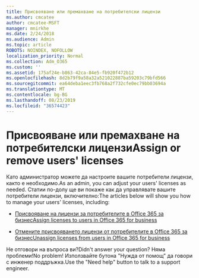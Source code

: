 ```yaml
---
title: Присвояване или премахване на потребителски лицензи
ms.author: cmcatee
author: cmcatee-MSFT
manager: mnirkhe
ms.date: 2/24/2018
ms.audience: Admin
ms.topic: article
ROBOTS: NOINDEX, NOFOLLOW
localization_priority: Normal
ms.collection: Adm_O365
ms.custom: ''
ms.assetid: 175af24e-b863-42ca-84e5-fb920f472b12
ms.openlocfilehash: 8d2b79f9a58a32a521022887ba59203c79bfd566
ms.sourcegitcommit: ea64deba1eec3fb768a2f732cfe0ec79bb03694a
ms.translationtype: MT
ms.contentlocale: bg-BG
ms.lasthandoff: 08/23/2019
ms.locfileid: "36574423"
---
```

# <a name="assign-or-remove-users-licenses"></a><span data-ttu-id="c5f68-102">Присвояване или премахване на потребителски лицензи</span><span class="sxs-lookup"><span data-stu-id="c5f68-102">Assign or remove users' licenses</span></span>

<span data-ttu-id="c5f68-103">Като администратор можете да настроите вашите потребители лицензи, както е необходимо.</span><span class="sxs-lookup"><span data-stu-id="c5f68-103">As an admin, you can adjust your users' licenses as needed.</span></span> <span data-ttu-id="c5f68-104">Статии по-долу ще ви покаже как да управлявате вашите потребители лицензи, включително:</span><span class="sxs-lookup"><span data-stu-id="c5f68-104">The articles below will show you how to manage your users' licenses, including:</span></span>
  
- [<span data-ttu-id="c5f68-105">Присвояване на лицензи за потребителите в Office 365 за бизнес</span><span class="sxs-lookup"><span data-stu-id="c5f68-105">Assign licenses to users in Office 365 for business</span></span>](https://docs.microsoft.com/en-us/office365/admin/subscriptions-and-billing/assign-licenses-to-users)

- [<span data-ttu-id="c5f68-106">Отмените присвояването лицензи от потребителите в Office 365 за бизнес</span><span class="sxs-lookup"><span data-stu-id="c5f68-106">Unassign licenses from users in Office 365 for business</span></span>](https://docs.microsoft.com/en-us/office365/admin/subscriptions-and-billing/remove-licenses-from-users)

<span data-ttu-id="c5f68-107">Не отговори на въпроса ви?</span><span class="sxs-lookup"><span data-stu-id="c5f68-107">Didn't answer your question?</span></span> <span data-ttu-id="c5f68-108">Няма проблеми!</span><span class="sxs-lookup"><span data-stu-id="c5f68-108">No problem!</span></span> <span data-ttu-id="c5f68-109">Използвайте бутона "Нужда от помощ" да говори с инженер поддръжка.</span><span class="sxs-lookup"><span data-stu-id="c5f68-109">Use the "Need help" button to talk to a support engineer.</span></span>